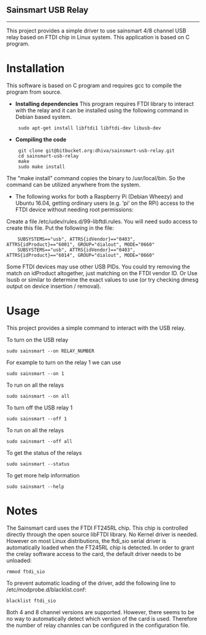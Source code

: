 ## Sainsmart USB Relay ##
----------
This project provides a simple driver to use sainsmart 4/8 channel USB relay based on FTDI chip in Linux system. This application is based on C program.

Installation
============
This software is based on C program and requires gcc to compile the program from source.

 - **Installing dependencies**
  This program requires FTDI library to interact with the relay and it can be installed using the following command in Debian based system.

        sudo apt-get install libftdi1 libftdi-dev libusb-dev

 - **Compiling the code**

        git clone git@bitbucket.org:dhiva/sainsmart-usb-relay.git
        cd sainsmart-usb-relay
        make
        sudo make install
    
  The "make install" command copies the binary to /usr/local/bin. So the command can be utilized anywhere from the system.

 - The following works for both a Raspberry Pi (Debian Wheezy) and Ubuntu 16.04, getting ordinary users (e.g. ‘pi’ on the RPi) access to the FTDI device without needing root permissions:

 Create a file /etc/udev/rules.d/99-libftdi.rules. You will need sudo access to create this file.
Put the following in the file:

        SUBSYSTEMS=="usb", ATTRS{idVendor}=="0403", ATTRS{idProduct}=="6001", GROUP="dialout", MODE="0660"
        SUBSYSTEMS=="usb", ATTRS{idVendor}=="0403", ATTRS{idProduct}=="6014", GROUP="dialout", MODE="0660"
 Some FTDI devices may use other USB PIDs. You could try removing the match on idProduct altogether, just matching on the FTDI vendor ID. Or Use lsusb or similar to determine the exact values to use (or try checking dmesg output on device insertion / removal).
 
Usage
============
This project provides a simple command to interact with the USB relay.

To turn on the USB relay

    sudo sainsmart --on RELAY_NUMBER

For example to turn on the relay 1 we can use

    sudo sainsmart --on 1
To run on all the relays

    sudo sainsmart --on all

To turn off the USB relay 1

    sudo sainsmart --off 1
To run on all the relays

    sudo sainsmart --off all

To get the status of the relays

    sudo sainsmart --status

To get more help information

    sudo sainsmart --help

Notes
============
The Sainsmart card uses the FTDI FT245RL chip. This chip is controlled directly through the open source libFTDI library. No Kernel driver is needed. However on most Linux distributions, the ftdi_sio serial driver is automatically loaded when the FT245RL chip is detected. In order to grant the crelay software access to the card, the default driver needs to be unloaded:

    rmmod ftdi_sio
To prevent automatic loading of the driver, add the following line to /etc/modprobe.d/blacklist.conf:

    blacklist ftdi_sio
Both 4 and 8 channel versions are supported. However, there seems to be no way to automatically detect which version of the card is used. Therefore the number of relay channles can be configured in the configuration file. 